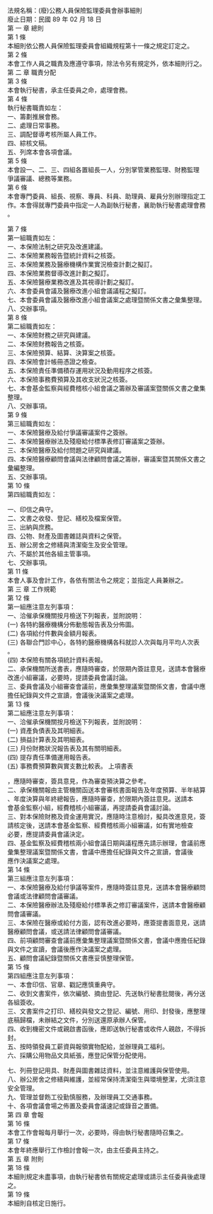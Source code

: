 法規名稱：(廢)公務人員保險監理委員會辦事細則  
廢止日期：民國 89 年 02 月 18 日  
第 一 章 總則  
第 1 條  
本細則依公務人員保險監理委員會組織規程第十一條之規定訂定之。  
第 2 條  
本會工作人員之職責及應遵守事項，除法令另有規定外，依本細則行之。  
第 二 章 職責分配  
第 3 條  
本會執行秘書，承主任委員之命，處理會務。  
第 4 條  
執行秘書職責如左：  
一、籌劃推展會務。  
二、處理日常事務。  
三、調配督導考核所屬人員工作。  
四、綜核文稿。  
五、列席本會各項會議。  
第 5 條  
本會設一、二、三、四組各置組長一人，分別掌管業務監理、財務監理  
爭議審議、總務等業務。  
第 6 條  
本會專門委員、組長、視察、專員、科員、助理員、雇員分別辦理指定工  
作。本會得就專門委員中指定一人為副執行秘書，襄助執行秘書處理會務  
。  


第 7 條  
第一組職責如左：  
一、本保險法制之研究及改進建議。  
二、本保險業務報告暨統計資料之核簽。  
三、本保險業務及醫療機構作業實況檢查計劃之擬訂。  
四、本保險業務督導改進計劃之擬訂。  
五、本保險醫療業務改進及其視導計劃之擬訂。  
六、本會委員會議及醫療改進小組會議議程之擬訂。  
七、本會委員會議及醫療改進小組會議案之處理暨關係文書之彙集整理。  
八、交辦事項。  
第 8 條  
第二組職責如左：  
一、本保險財務之研究與建議。  
二、本保險財務報告之核簽。  
三、本保險預算、結算、決算案之核簽。  
四、本保險會計帳冊憑證之檢查。  
五、本保險責任準備積存運用狀況及動用程序之核簽。  
六、本保險事務費預算及其收支狀況之核簽。  
七、本會基金監察與經費稽核小組會議之籌辦及審議案暨關係文書之彙集  
整理。  
八、交辦事項。  
第 9 條  
第三組職責如左：  
一、本保險醫療及給付爭議審議案件之簽辦。  
二、本保險醫療辦法及殘廢給付標準表修訂審議案之簽辦。  
三、本保險醫療及給付問題之研究與建議。  
四、本保險醫療顧問會議與法律顧問會議之籌辦，審議案暨其關係文書之  
彙編整理。  
五、交辦事項。  
第 10 條  
第四組職責如左：  


一、印信之典守。  
二、文書之收發、登記、繕校及檔案保管。  
三、出納與庶務。  
四、公物、財產及圖書雜誌與資料之保管。  
五、辦公房舍之修繕與清潔衛生及安全管理。  
六、不屬於其他各組主管事項。  
七、交辦事項。  
第 11 條  
本會人事及會計工作，各依有關法令之規定；並指定人員兼辦之。  
第 三 章 工作規範  
第 12 條  
第一組應注意左列事項：  
一、洽催承保機關按月檢送下列報表，並附說明：  
(一) 各特約醫療機構分佈動態報告表及分佈圖。  
(二) 各項給付件數與金額月報表。  
(三) 各聯合門診中心，各特約醫療機構各科就診人次與每月平均人次表  
。  
(四) 本保險有關各項統計資料表報。  
二、承保機關所送書表，應隨時審查，於限期內簽註意見，送請本會醫療  
改進小組審議，必要時，提請委員會議討論。  
三、委員會議及小組審查會議前，應彙集整理議案暨關係文書，會議中應  
擔任紀錄與文件之宣讀，會議後決議案之處理。  
第 13 條  
第二組應注意左列事項：  
一、洽催承保機關按月檢送下列報表，並附說明：  
(一) 資產負債表及其明細表。  
(二) 損益計算表及其明細表。  
(三) 月份財務狀況報告表及其有關明細表。  
(四) 提存責任準備運用報告表。  
(五) 事務費預算數與實支數比較表。 上項書表  


，應隨時審查，簽具意見，作為審查預決算之參考。  
二、承保機關報由主管機關函送本會審核書面報告及年度預算、半年結算  
、年度決算與年終總報告，應隨時審查，於限期內簽註意見。送請本  
會基金監察小組，經費稽核小組審議，再提請委員會議討論。  
三、對本保險財務及資金運用實況，應隨時注意檢討，擬具改進意見，簽  
請核定後，送請本會基金監察、經費稽核兩小組審議，如有實地檢查  
必要，應提請委員會議決定。  
四、基金監察及經費稽核兩小組會議日期與議程應先請示辦理，會議前應  
彙集整理議案暨關係文書，會議中應擔任紀錄與文件之宣讀，會議後  
應作決議案之處理。  
第 14 條  
第三組應注意左列事項：  
一、本保險醫療及給付爭議等案件，應隨時簽註意見，送請本會醫療顧問  
會議或法律顧問會議審議。  
二、本保險醫療辦法及殘廢給付標準表之修訂審議案件，送請本會醫療顧  
問會議審議。  
三、本保險在醫療或給付方面，認有改進必要時，應簽提書面意見，送請  
醫療顧問會議，或送請法律顧問會議審議。  
四、前項顧問審查會議前應彙集整理議案暨關係文書，會議中應擔任紀錄  
與文件之宣讀，會議後應作決議案之處理。  
五、顧問會議紀錄暨關係文書應妥慎整理保管。  
第 15 條  
第四組應注意左列事項：  
一、本會印信、官章、戳記應慎重典守。  
二、收到文書案件，依次編號、摘由登記、先送執行秘書批閱後，再分送  
各組簽收。  
三、文書案件之打印、繕校與發文之登記、編號、用印、封發後，應整理  
底稿歸檔，未辦結之文件，分別送還原承辦人保管。  
四、收到機密文件或親啟書函後，應即送執行秘書或收件人親啟，不得拆  
封。  
五、按時領發員工薪資與報領實物配給，並辦理員工福利。  
六、採購公用物品文具紙張，應登記保管分配使用。  


七、列冊登記用具、財產與圖書雜誌資料，並注意維護與保管使用。  
八、辦公房舍之修繕與維護，並經常保持清潔衛生與環境整潔，尤須注意  
安全管理。  
九、管理並督飭工役勤慎服務，及辦理員工交通事務。  
十、各項會議會場之佈置及委員會議速記或錄音之置備。  
第 四 章 會報  
第 16 條  
本會工作會報每月舉行一次，必要時，得由執行秘書隨時召集之。  
第 17 條  
本會年終應舉行工作檢討會報一次，由主任委員主持之。  
第 五 章 附則  
第 18 條  
本細則規定未盡事項，由執行秘書依有關規定處理或請示主任委員後處理  
之。  
第 19 條  
本細則自核定日施行。  


